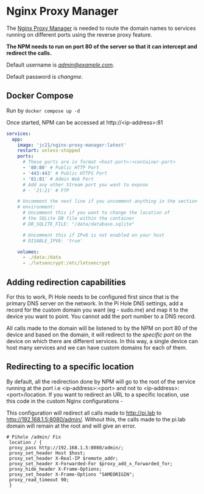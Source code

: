 # Nginx Proxy Manager
The [Nginx Proxy Manager](https://nginxproxymanager.com/ "Nginx Proxy Manager") is needed to route the domain names to services running on different ports using the reverse proxy feature. 

**The NPM needs to run on port 80 of the server so that it can intercept and redirect the calls.**

Default username is *admin@example.com*. 

Default password is *changme*.

## Docker Compose
Run by `docker compose up -d`

Once started, NPM can be accessed at http://\<ip-address\>:81
```yaml
services:
  app:
    image: 'jc21/nginx-proxy-manager:latest'
    restart: unless-stopped
    ports:
      # These ports are in format <host-port>:<container-port>
      - '80:80' # Public HTTP Port
      - '443:443' # Public HTTPS Port
      - '81:81' # Admin Web Port
      # Add any other Stream port you want to expose
      # - '21:21' # FTP

    # Uncomment the next line if you uncomment anything in the section
    # environment:
      # Uncomment this if you want to change the location of 
      # the SQLite DB file within the container
      # DB_SQLITE_FILE: "/data/database.sqlite"

      # Uncomment this if IPv6 is not enabled on your host
      # DISABLE_IPV6: 'true'

    volumes:
      - ./data:/data
      - ./letsencrypt:/etc/letsencrypt
```

## Adding redirection capabilities
For this to work, Pi Hole needs to be configured first since that is the primary DNS server on the network. In the Pi Hole DNS settings, add a record for the custom domain you want (eg - sudo.me) and map it to the device you want to point. You cannot add the port number to a DNS record.

All calls made to the domain will be listened to by the NPM on port 80 of the device and based on the domain, it will redirect to the *specific port* on the device on which there are different services. In this way, a single device can host many services and we can have custom domains for each of them.

## Redirecting to a specific location
By default, all the redirection done by NPM will go to the root of the service running at the port i.e \<ip-address\>:\<port\> and not to \<ip-address\>:\<port\>\/location. If you want to redirect an URL to a specific location, use this code in the custom Nginx configurations - 

This configuration will redirect all calls made to http://pi.lab to http://192.168.1.5:8080/admin/. Without this, the calls made to the pi.lab domain will remain at the root and will give an error.

```
# Pihole /admin/ Fix
 location / {
 proxy_pass http://192.168.1.5:8080/admin/;
 proxy_set_header Host $host;
 proxy_set_header X-Real-IP $remote_addr;
 proxy_set_header X-Forwarded-For $proxy_add_x_forwarded_for;
 proxy_hide_header X-Frame-Options;
 proxy_set_header X-Frame-Options "SAMEORIGIN";
 proxy_read_timeout 90;
 }
```